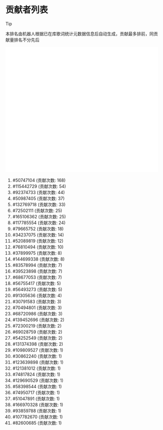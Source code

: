 # 贡献者列表

> [!TIP]
> 本排名由机器人根据已在库歌词统计元数据信息后自动生成，贡献最多排前，同贡献量排名不分先后

![贡献者头像画廊](./CONTRIBUTORS.svg)

1. #50747104 (贡献次数: 168)
2. #115442729 (贡献次数: 54)
3. #92374733 (贡献次数: 44)
4. #50987405 (贡献次数: 37)
5. #132769718 (贡献次数: 33)
6. #72502111 (贡献次数: 25)
7. #165106362 (贡献次数: 25)
8. #117785554 (贡献次数: 24)
9. #79665752 (贡献次数: 18)
10. #34237075 (贡献次数: 14)
11. #52089819 (贡献次数: 12)
12. #76810494 (贡献次数: 10)
13. #37899975 (贡献次数: 8)
14. #144699338 (贡献次数: 8)
15. #83578994 (贡献次数: 7)
16. #39523898 (贡献次数: 7)
17. #68677053 (贡献次数: 7)
18. #56755417 (贡献次数: 5)
19. #56493273 (贡献次数: 5)
20. #91305636 (贡献次数: 4)
21. #30791583 (贡献次数: 3)
22. #70494801 (贡献次数: 3)
23. #68720986 (贡献次数: 3)
24. #139452696 (贡献次数: 2)
25. #72300219 (贡献次数: 2)
26. #69028759 (贡献次数: 2)
27. #54252549 (贡献次数: 2)
28. #131374398 (贡献次数: 2)
29. #109809527 (贡献次数: 1)
30. #30862240 (贡献次数: 1)
31. #123639898 (贡献次数: 1)
32. #121381012 (贡献次数: 1)
33. #74817824 (贡献次数: 1)
34. #129690529 (贡献次数: 1)
35. #58398544 (贡献次数: 1)
36. #74950717 (贡献次数: 1)
37. #51047891 (贡献次数: 1)
38. #166970328 (贡献次数: 1)
39. #93859788 (贡献次数: 1)
40. #107782670 (贡献次数: 1)
41. #82600685 (贡献次数: 1)

